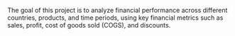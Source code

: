 The goal of this project is to analyze financial performance across different countries, products, and time periods, using key financial metrics such as sales, profit, cost of goods sold (COGS), and discounts.

